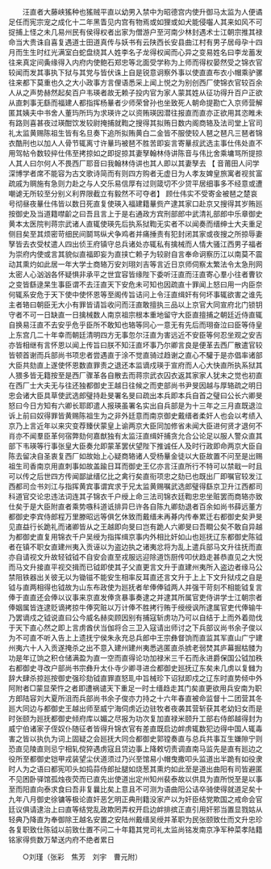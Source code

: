 <!-- { "loadSidebar": true } -->
　　汪直者大藤峡猺种也猺贼平直以幼男入禁中为昭德宫内使升御马太监为人便谲足任而宪宗宠之成化十二年黑眚见内宫有物焉或如狸或如犬能侵囓人其来如风不可捉捕上怪之未几易州民有侯得权者出家为僧游户至河南少林封遇术士江朝宗推其禄命当大贵诛自喜复遇道士田道真传与妖书有云陕西长安县曲江村有男子居母孕十四月而生生时红光满室白蛇盘绕其人姓李名子龙得权闻而心异之变易姓名曰李龙蓄发往来真定间夤缘得入内府内使鲍石郑忠等北面受学称为上师而得权晏然受之锦衣官较闻而发其事执下狱与其党与皆伏诛上自是锐意诇察外事以使直直布衣小帽乘驴骡往来都下莫重也久之大小政事方言俚语悉采上闻上悦之为别创西厂使锦衣官较百余人从之声势赫然起矣百户韦瑛者故无赖子投内官为家人蒙其姓从征功得升百户正欲从直刺事无繇而福建人都指挥杨曅者少师荣曾孙也坐致死人朝命提勘亡入京师营解匿其姨夫中书舍人董玙所玙为求瑛许之以资贿瑛因潜往报直而直亦正欲用其恣睢未有路则喜甚夜过瑛酣饮发较尉掩捕就鞫之搜得其拟贿日数内阁商辂及法司堂上官司礼太监黄赐陈祖生皆有名旦奏下追所拟贿黄白二金皆不服使较人琶之琶凡三琶者锦衣酷刑也以加人人骨节辄离寸许曅玙被琶不胜苦即妄言寄曅叔武选主事仕伟处直不用驾帖令数较捽仕伟至拷掠如之即捉掠其妻孥翰林侍讲陈音与伟比舍乘墉骂所提掠人其人曰尔何人不畏西厂耶音曰我翰林侍讲也其人即以其妻孥去 【 音莆田人问学深博学者席不能容为古文歌诗简而有则四方购者无虚日为人孝友婢皇旅寓者视贫富疏戚为赒施有急则力赴之与人交乐易信厚有过则箴切不少贷平居细事多不经意或遭嘲谑无所较至分别义利界限截立有毅然不可夺者】 顾仕伟实不受寄金被琶之楚哀号彻昼夜曅仕伟皆以数日死直复使瑛入福建籍曅赀产逮其家口赴京又搜得其岁贿廵按御史及当道籍噤齘之曰吾且言上于是右通政方宾刑部郎中武清礼部郎中乐章御史黄本太医院判蒋宗武诸人直辄使瑛先后执系狱鞫无实者不以闻奏而缙绅士大夫重足侧目矣至其烦密苛细民间鬬骂纵犬争鸡者并痛捶责有犯封闭其家或夜搜之所掠辱妻孥皆去衣受杖遣人四出侦王府镇守总兵诸处亦辄私有擒械而人情大骚江西男子福者为崇府内使或言其貌似直福即妄为直挟亡赖子为较尉自言奉命诇察历江以南莫不震动其熏灼如此居一年大学士商辂万安刘珝刘吉等言近日京师伺察太繁法令太急刑网太密人心汹汹各怀疑惧非承平之世宜容皆缘陛下委听汪直而汪直寄心羣小往者曹钦之变皆繇逯杲生事臣谓不去汪直天下安危未可知也因疏直十罪闻上怒曰用一内臣奈何辄系安危于天下使中使怀恩等至阁传旨诘问上令汪直缉奸有何坏事辄欲害之谁先主者辂曰朝臣无大小有罪皆请旨收问而汪直敢擅执三品以上京官大同宣府北门锁钥守者不可一日缺直一日擒械数人南京祖宗根本重地留守大臣直擅捕之朝廷近侍直辄自换易汪直不去安乎危乎臣所不敢知也辂等同心一意无有先后而珝奋泣曰臣等侍皇上东宫几二十年幸而朝廷清明四方无事忽尔汪直为害远近不安臣等何忍坐观之安吉亦皆相继有言怀恩以闻上传旨曰朕不知汪直坏事乃尔卿言良是便革去西厂散遣官较皆顿首谢而兵部尚书项忠者尝遇直于涂不觉直骑过趋谢之直心不驩于是亦倡率诸部大臣共劾直上遂使怀恩数直罪责之退还本监谪戍瑛于宣府而人心大快直所执系狱其人猥多皆无籍按至是西厂骤革各自散去而蒋宗武衣囚衣返其家家人犹未之觉也初直在西厂士大夫无与往还独都御史王越日往候之而吏部尚书尹旻因越与厚辂疏之明日忠会诸大臣具草使武选郎璧持赴旻署名旻曰疏出本兵即本兵自首之璧曰公长六卿旻怒曰今日方知有六卿长耶即遣人报瑛虽署名实出自兵部是为十三年之三月直既退泣诉上前曰奴得罪皆黄赐陈祖生为之非外廷意而南京御史戴缙者柔奸人也会以考绩入京乃上言近年以来灾变荐臻伏蒙皇上谕两京大臣同加修省未闻大臣进何贤才退何不肖亦不闻羣臣革何宿弊劾何嘉猷独有太监汪直缉奸捕贪允合公论足以服人警众直其部下韦瑛等行事张皇大臣奏允即蒙革罢伏望陛下推诚任人及时行政即命两京大臣自陈去留决自圣衷复西厂如故始上心疑商辂诸人受杨曅金徒以大臣故置不问至是出赐祖生司香南京用直刺事如故盖踰日耳而御史王亿亦言汪直所行不特可以禁戢一时且可以传之后世四方传闻鄙訿缙亿比之禽行矣直衔项忠之劾已也既出厂即嘱官较发江西都司佥书刘江与指挥黄宾事谓宾求于兄太监黄赐嘱武选郎璧得繇京卫升江西都司科道官交论忠违法词连其子锦衣千户绶上命三法司锦衣廷鞫忠忠坐赃罢而商辂亦致仕矣于是大臣附直者乘势嗾科道诋排异巳许各自陈九卿劾退者百余如尚书薛远董方都御史李宾侍郎程万里滕昭远等俱乞休致而戴缙未再朞内传奉累迁右都御史矣尹旻见直益行长跪礼而诸卿皆从之王越即向旻曰岂有跪人六卿旻曰吾瞷公矣不敢自异越为都御史直复用锦衣千户吴绶为指挥缉京事内外相比奸如山也廵抚辽东都御史陈钺者在镇不职女直建州夷入贡诬以为盗边执之诸夷忿将为乱上遣兵部马文升往抚而直亦自请视文升故轻钺钺不自安会直至戎服远迎除道饬厨传叩伏趋走甚恭直见之大悦而马文升接直平视交揖而已钺即使其子父直更言文升于直建州夷所入盗边者缘马公禁阻铁器出关彼无以为锄镃不能安生相率反耳直还言文升于上上下文升狱戍之自是钺与直两相得也钺故为山东布政使为廵抚者牟俸俸钺两人并强干苛刻不相能钺复言俸于直直还会俸以议事来京直发俸贪暴事奏逮之并逮其所属官吏侍讲学士江朝宗者俸姻属皆连逮贬谪拷掠牛俸究赃以万计俸不胜拷行贿于绶绶讽所逮属官吏代俸输牛乃罢谪戍之钺说直曰公今威名赫奕顾因别有捕寇斩虏功乃可以自结于上而外着勋伐于天下直心然之即上言虏酋伏当伽将合三卫入寇请出师讨之下兵部议尚书余子俊以为不可直不听入告上上遗抚宁侯朱永充总兵郎中王宗彝督饷而直监其军直山广宁建州夷六十人入贡遂掩杀之出不意入建州建州夷悉逃匿直杀掳老弱焚其庐幕掘枯髅为功是年辽饷之积仓储满盈为直一空而直得论功加禄米三千石而永进爵保国公钺加秩右都御史寻改户部尚书宗彝升太仆寺少卿寻进佥都御史廵抚辽东矣未几虏以复雠为辞大肆杀掠廵按御史强珍劾钺直罪直怒耴中旨械珍下诏狱即戍之辽东时直势倾中外阿附者□蒙显荣忤之者即遭祸谴天下重足一时士缙趋走其门矣直更欲用兵安南为职方郎陆容刘大夏所沮而兵部尚书余子俊亦力持之十六年春直被命监督十二团营其冬廵大同边与都御史王越出师至威宁海伺虏近边驻牧者夜袭其营斩获其老幼妇女而是时张颐为廵抚都御史倾府库以媚之尽报为功次复加直禄米颐升工部右侍郎越得封为威宁伯诸家子侄奴仆随征者皆得升锦衣官有差直既启边衅虏辄数犯边得中国人辄毒害之皆以执仇为词上固疑之会廵抚大同佥都御史郭镗奏直与总兵共事互生嫌隙宁则恐直见陵直则忌宁相轧傥猝遇虏寇且贷边事上降敕切责调直南马监先是直有廵边之役所至都御史铠甲戎装望尘伏道须过乃兴至馆易小帽曳撒叩头监道出半跪有如役隶时人为之语曰都宪叩头如捣蒜侍郎扯腿如烧葱其熏灼如此至是道出曲阳有司皆避匿不见困卧驿馆孤烛夜荧而已直先出使道出定州知州裴泰故以供具为直所悦至是以事至而阳直向泰求食曰吾非复曩比矣上意且不可测为语曲阳公诘卒骑使得就道足矣十九年八月御史徐镛等极论直奸恶乞明正典刑籍没家产以为奸臣结党欺国之戒命会官廷议俱请逮治上曰直等结党乱政欺罔弄权开启边衅排摈正直引用奸邪当置显戮姑从轻典乃降直为奉御除王越名安置之安陆州戴缙吴绶并革职为民张颐致仕而文升忠珍各复职致仕陈钺以前致仕置不问二十年籍其党司礼太监尚铭发南京净军种菜孝陆籍铭家得赀数万辇送内府不绝者累日 

　　○刘瑾（张彩　焦芳　刘宇　曹元附） 


